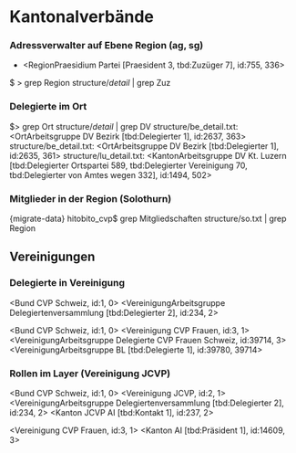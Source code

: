# Kantonalverbände

### Adressverwalter auf Ebene Region (ag, sg)
- <RegionPraesidium Partei [Praesident 3, tbd:Zuzüger 7], id:755, 336>

$ > grep Region structure/*detail* | grep Zuz

### Delegierte im Ort
$> grep Ort structure/*detail* | grep DV
structure/be_detail.txt:   <OrtArbeitsgruppe DV Bezirk [tbd:Delegierter 1], id:2637, 363>
structure/be_detail.txt:   <OrtArbeitsgruppe DV Bezirk [tbd:Delegierter 1], id:2635, 361>
structure/lu_detail.txt:   <KantonArbeitsgruppe DV Kt. Luzern [tbd:Delegierter Ortspartei 589, tbd:Delegierter Vereinigung 70, tbd:Delegierter von Amtes wegen 332], id:1494, 502>

### Mitglieder in der Region (Solothurn)

 {migrate-data} hitobito_cvp$ grep Mitgliedschaften structure/so.txt  | grep
Region
   <RegionArbeitsgruppe id=34743, label=Mitgliedschaften, parent_id=552>
   <RegionArbeitsgruppe id=1695, label=Mitgliedschaften, parent_id=553>
   <RegionArbeitsgruppe id=1711, label=Mitgliedschaften, parent_id=554>
   <RegionArbeitsgruppe id=34742, label=Mitgliedschaften, parent_id=555>
   <RegionArbeitsgruppe id=1739, label=Mitgliedschaften, parent_id=556>


## Vereinigungen

### Delegierte in Vereinigung

<Bund CVP Schweiz, id:1, 0>
  <VereinigungArbeitsgruppe Delegiertenversammlung [tbd:Delegierter 2], id:234, 2>

<Bund CVP Schweiz, id:1, 0>
 <Vereinigung CVP Frauen, id:3, 1>
  <VereinigungArbeitsgruppe Delegierte CVP Frauen Schweiz, id:39714, 3>
   <VereinigungArbeitsgruppe BL [tbd:Delegierte 1], id:39780, 39714>


### Rollen im Layer (Vereinigung JCVP)

<Bund CVP Schweiz, id:1, 0>
 <Vereinigung JCVP, id:2, 1>
  <VereinigungArbeitsgruppe Delegiertenversammlung [tbd:Delegierter 2], id:234, 2>
  <Kanton JCVP AI [tbd:Kontakt 1], id:237, 2>

 <Vereinigung CVP Frauen, id:3, 1>
  <Kanton AI [tbd:Präsident 1], id:14609, 3>






